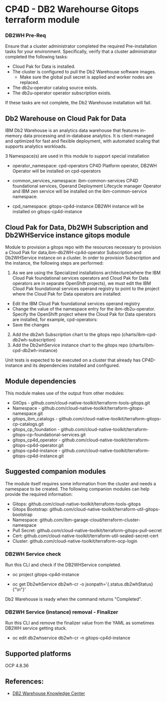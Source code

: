 # CP4D - DB2 Warehourse Gitops terraform module

### DB2WH Pre-Req

Ensure that a cluster administrator completed the required Pre-installation tasks for your environment. Specifically, verify that a cluster administrator completed the following tasks:

- Cloud Pak for Data is installed. 
- The cluster is configured to pull the Db2 Warehouse software images. 
  - Make sure the global pull secret is applied and worker nodes are replaced.
- The db2u-operator catalog source exists. 
- The db2u-operator operator subscription exists. 

If these tasks are not complete, the Db2 Warehouse installation will fail.


## Db2 Warehouse on Cloud Pak for Data

IBM Db2 Warehouse is an analytics data warehouse that features in-memory data processing and in-database analytics. It is client-managed and optimized for fast and flexible deployment, with automated scaling that supports analytics workloads. 

3 Namespace(s) are used in this module to support special installation

- operator_namespace: cpd-operators
  CP4D Platform operator, DB2WH Operator will be installed on cpd-operators

- common_services_namespace: ibm-common-services
   CP4D foundational services, Operand Deployment Lifecycle manager Operator and IBM zen service will be installed on the ibm-common-service namespace. 

- cpd_namespace: gitops-cp4d-instance
  DB2WH instance will be installed on gitops-cp4d-instance

## Cloud Pak for Data, Db2WH Subscription and Db2WHService instance gitops module

Module to provision a gitops repo with the resources necessary to provision a Cloud Pak for data,ibm-db2WH-cp4d-operator Subscription and Db2WHService instance on a cluster. In order to provision Subscription and the instance, the following steps are performed:

1. As we are using the Specialized installations architecture(where the IBM Cloud Pak foundational services operators and Cloud Pak for Data operators are in separate OpenShift projects), we must edit the IBM Cloud Pak foundational services operand registry to point to the project where the Cloud Pak for Data operators are installed: 
  - Edit the IBM Cloud Pak foundational services operand registry
  - Change the value of the namespace entry for the ibm-db2u-operator. Specify the OpenShift project where the Cloud Pak for Data operators are installed, for example, cpd-operators:
  - Save the changes
2. Add the db2wh Subscription chart to the gitops repo (charts/ibm-cpd-db2wh-subscription)
3. Add the Db2whService instance chart to the gitops repo (charts/ibm-cpd-db2wh-instance)

Unit tests is expected to be executed on a cluster that already has CP4D-instance and its dependencies installed and configured.
  
## Module dependencies

This module makes use of the output from other modules:

- GitOps - github.com/cloud-native-toolkit/terraform-tools-gitops.git
- Namespace - github.com/cloud-native-toolkit/terraform-gitops-namespace.git
- gitops_ibm_catalogs - github.com/cloud-native-toolkit/terraform-gitops-cp-catalogs.git
- gitops_cp_foundation - github.com/cloud-native-toolkit/terraform-gitops-cp-foundational-services.git
- gitops_cp4d_operator - github.com/cloud-native-toolkit/terraform-gitops-cp4d-operator.git
- gitops-cp4d-instance - github.com/cloud-native-toolkit/terraform-gitops-cp4d-instance.git

## Suggested companion modules

The module itself requires some information from the cluster and needs a namespace to be created. The following companion modules can help provide the required information:

- Gitops: github.com/cloud-native-toolkit/terraform-tools-gitops
- Gitops Bootstrap: github.com/cloud-native-toolkit/terraform-util-gitops-bootstrap
- Namespace: github.com/ibm-garage-cloud/terraform-cluster-namespace
- Pull Secret: github.com/cloud-native-toolkit/terraform-gitops-pull-secret
- Cert: github.com/cloud-native-toolkit/terraform-util-sealed-secret-cert
- Cluster: github.com/cloud-native-toolkit/terraform-ocp-login

### DB2WH Service check

Run this CLI and check if the DB2WHService completed.

- oc project gitops-cp4d-instance

- oc get Db2whService db2wh-cr -o jsonpath='{.status.db2whStatus} {"\n"}'
  
Db2 Warehouse is ready when the command returns "Completed".

### DB2WH Service (instance) removal - Finalizer

Run this CLI and remove the finalizer value from the YAML as sometimes DB2WH service getting stuck.

- oc edit db2whservice db2wh-cr -n gitops-cp4d-instance

## Supported platforms

OCP 4.8.36 

## References:

- [DB2 Warehouse Knowledge Center](https://www.ibm.com/docs/en/cloud-paks/cp-data/4.0?topic=services-db2-warehouse)
  
  